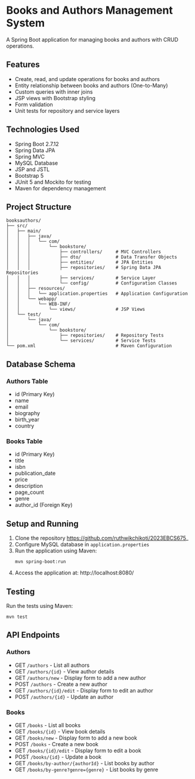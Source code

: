 # Books and Authors Management System

A Spring Boot application for managing books and authors with CRUD operations.

## Features

- Create, read, and update operations for books and authors
- Entity relationship between books and authors (One-to-Many)
- Custom queries with inner joins
- JSP views with Bootstrap styling
- Form validation
- Unit tests for repository and service layers

## Technologies Used

- Spring Boot 2.7.12
- Spring Data JPA
- Spring MVC
- MySQL Database
- JSP and JSTL
- Bootstrap 5
- JUnit 5 and Mockito for testing
- Maven for dependency management

## Project Structure

```
booksauthors/
├── src/
│   ├── main/
│   │   ├── java/
│   │   │   └── com/
│   │   │       └── bookstore/
│   │   │           ├── controllers/     # MVC Controllers
│   │   │           ├── dto/             # Data Transfer Objects
│   │   │           ├── entities/        # JPA Entities
│   │   │           ├── repositories/    # Spring Data JPA Repositories
│   │   │           ├── services/        # Service Layer
│   │   │           └── config/          # Configuration Classes
│   │   ├── resources/
│   │   │   └── application.properties   # Application Configuration
│   │   └── webapp/
│   │       └── WEB-INF/
│   │           └── views/               # JSP Views
│   └── test/
│       └── java/
│           └── com/
│               └── bookstore/
│                   ├── repositories/    # Repository Tests
│                   └── services/        # Service Tests
└── pom.xml                              # Maven Configuration
```

## Database Schema

### Authors Table
- id (Primary Key)
- name
- email
- biography
- birth_year
- country

### Books Table
- id (Primary Key)
- title
- isbn
- publication_date
- price
- description
- page_count
- genre
- author_id (Foreign Key)

## Setup and Running

1. Clone the repository https://github.com/ruthwikchikoti/2023EBCS675_
2. Configure MySQL database in `application.properties`
3. Run the application using Maven:
   ```
   mvn spring-boot:run
   ```
4. Access the application at: http://localhost:8080/

## Testing

Run the tests using Maven:
```
mvn test
```

## API Endpoints

### Authors
- GET `/authors` - List all authors
- GET `/authors/{id}` - View author details
- GET `/authors/new` - Display form to add a new author
- POST `/authors` - Create a new author
- GET `/authors/{id}/edit` - Display form to edit an author
- POST `/authors/{id}` - Update an author

### Books
- GET `/books` - List all books
- GET `/books/{id}` - View book details
- GET `/books/new` - Display form to add a new book
- POST `/books` - Create a new book
- GET `/books/{id}/edit` - Display form to edit a book
- POST `/books/{id}` - Update a book
- GET `/books/by-author/{authorId}` - List books by author
- GET `/books/by-genre?genre={genre}` - List books by genre 